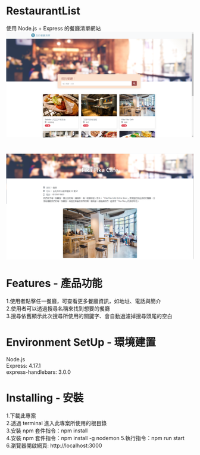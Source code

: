# RestaurantList
使用 Node.js + Express 的餐廳清單網站  
![image](https://github.com/yukai1023/RestaurantList/blob/main/interface.png)
# 
![image](https://github.com/yukai1023/RestaurantList/blob/main/interface2.png)
# Features - 產品功能
1.使用者點擊任一餐廳，可查看更多餐廳資訊，如地址、電話與簡介  
2.使用者可以透過搜尋名稱來找到想要的餐廳  
3.搜尋依舊顯示此次搜尋所使用的關鍵字、會自動過濾掉搜尋頭尾的空白  
# Environment SetUp - 環境建置
Node.js  
Express: 4.17.1  
express-handlebars: 3.0.0  
# Installing - 安裝
1.下載此專案  
2.透過 terminal 進入此專案所使用的根目錄  
3.安裝 npm 套件指令：npm install  
4.安裝 npm 套件指令：npm install -g nodemon 
5.執行指令：npm run start   
6.瀏覽器開啟網頁: http://localhost:3000  
